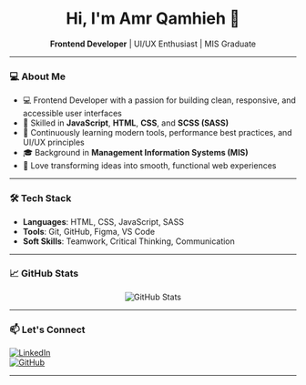 <h1 align="center">Hi, I'm Amr Qamhieh 👋</h1>

<p align="center">
  <strong>Frontend Developer</strong> | UI/UX Enthusiast |  MIS Graduate
</p>

---

### 💻 About Me

- 💻 Frontend Developer with a passion for building clean, responsive, and accessible user interfaces
- 🎯 Skilled in **JavaScript**, **HTML**, **CSS**, and **SCSS (SASS)**
- 🧠 Continuously learning modern tools, performance best practices, and UI/UX principles
- 🎓 Background in **Management Information Systems (MIS)**
- 🚀 Love transforming ideas into smooth, functional web experiences

---

### 🛠️ Tech Stack

- **Languages**: HTML, CSS, JavaScript, SASS
- **Tools**: Git, GitHub, Figma, VS Code
- **Soft Skills**: Teamwork, Critical Thinking, Communication

---

### 📈 GitHub Stats

<p align="center">
  <img src="https://github-readme-stats.vercel.app/api?username=AmrQamhieh&show_icons=true&theme=dark" alt="GitHub Stats" />
</p>

---

### 📫 Let's Connect

[![LinkedIn](https://img.shields.io/badge/LinkedIn-AmrQamhieh-blue?style=flat-square&logo=linkedin)](https://www.linkedin.com/in/your-profile-link/)  
[![GitHub](https://img.shields.io/badge/GitHub-AmrQamhieh-black?style=flat-square&logo=github)](https://github.com/AmrQamhieh)

---
